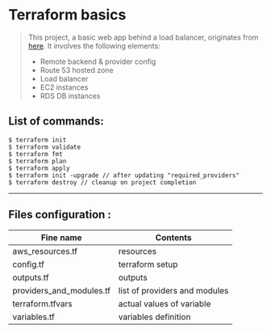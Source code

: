 # Terraform basics 

> This project, a basic web app behind a load balancer, originates from [here](https://github.com/sidpalas/devops-directive-terraform-course "devops directive terraform course").
> It involves the following elements:
> - Remote backend & provider config
> - Route 53 hosted zone
> - Load balancer
> - EC2 instances
> - RDS DB instances
 

## List of commands:

```
$ terraform init
$ terraform validate
$ terraform fmt
$ terraform plan
$ terraform apply
$ terraform init -upgrade // after updating "required_providers"
$ terraform destroy // cleanup on project completion
```
***
## Files configuration : 

| Fine name | Contents |
| ------------ | ------------- |
| aws_resources.tf | resources |
| config.tf | terraform setup |
| outputs.tf | outputs |
| providers_and_modules.tf | list of providers and modules |
| terraform.tfvars | actual values of variable |
| variables.tf | variables definition |
